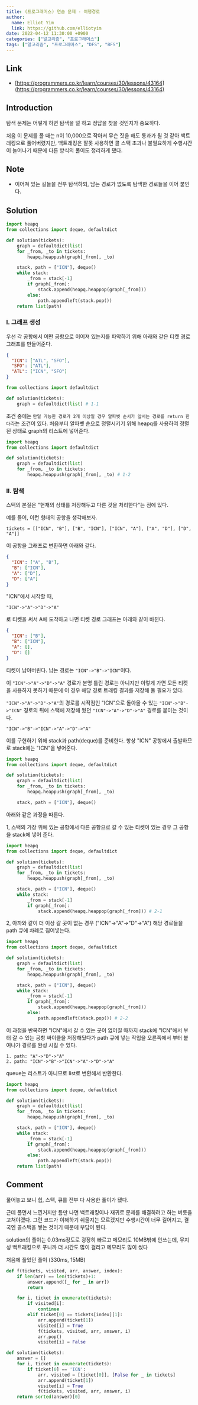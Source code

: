 ```yaml
---
title: (프로그래머스) 연습 문제 - 여행경로
author:
  name: Elliot Yim
  link: https://github.com/elliotyim
date: 2022-04-12 11:30:00 +0900
categories: ["알고리즘", "프로그래머스"]
tags: ["알고리즘", "프로그래머스", "DFS", "BFS"]
---
```


## Link

- [https://programmers.co.kr/learn/courses/30/lessons/43164](https://programmers.co.kr/learn/courses/30/lessons/43164)

## Introduction

탐색 문제는 어떻게 하면 탐색을 덜 하고 정답을 찾을 것인지가 중요하다.

처음 이 문제를 풀 때는 n이 10,000으로 작아서 무슨 짓을 해도 통과가 될 것 같아 백트래킹으로 풀어버렸지만, 백트래킹은 잘못 사용하면 콜 스택 초과나 불필요하게 수행시간이 늘어나기 때문에 다른 방식의 풀이도 정리하게 됐다.

## Note

- 이어져 있는 길들을 전부 탐색하되, 남는 경로가 없도록 탐색한 경로들을 이어 붙인다.

## Solution

```python
import heapq
from collections import deque, defaultdict

def solution(tickets):
    graph = defaultdict(list)
    for _from, _to in tickets:
        heapq.heappush(graph[_from], _to)

    stack, path = ["ICN"], deque()
    while stack:
        _from = stack[-1]
        if graph[_from]:
            stack.append(heapq.heappop(graph[_from]))
        else:
            path.appendleft(stack.pop())
    return list(path)
```

### I. 그래프 생성

우선 각 공항에서 어떤 공항으로 이어져 있는지를 파악하기 위해 아래와 같은 티켓 경로 그래프를 만들어준다.

```json
{
  "ICN": ["ATL", "SFO"],
  "SFO": ["ATL"],
  "ATL": ["ICN", "SFO"]
}
```

```python
from collections import defaultdict

def solution(tickets):
    graph = defaultdict(list) # 1-1
```

조건 중에는 `만일 가능한 경로가 2개 이상일 경우 알파벳 순서가 앞서는 경로를 return 한다`라는 조건이 있다. 처음부터 알파벳 순으로 정렬시키기 위해 heapq를 사용하여 정렬된 상태로 graph의 리스트에 넣어준다.

```python
import heapq
from collections import defaultdict

def solution(tickets):
    graph = defaultdict(list)
    for _from, _to in tickets:
        heapq.heappush(graph[_from], _to) # 1-2
```

### II. 탐색

스택의 본질은 "현재의 상태를 저장해두고 다른 것을 처리한다"는 점에 있다.

예를 들어, 이런 형태의 공항을 생각해보자.

```
tickets = [["ICN", "B"], ["B", "ICN"], ["ICN", "A"], ["A", "D"], ["D", "A"]]
```

이 공항을 그래프로 변환하면 아래와 같다.

```json
{
  "ICN": ["A", "B"],
  "B": ["ICN"],
  "A": ["D"],
  "D": ["A"]
}
```

"ICN"에서 시작할 때,

```
"ICN"->"A"->"D"->"A"
```

로 티켓을 써서 A에 도착하고 나면 티켓 경로 그래프는 아래와 같이 바뀐다.

```json
{
  "ICN": ["B"],
  "B": ["ICN"],
  "A": [],
  "D": []
}
```

티켓이 남아버린다. 남는 경로는 `"ICN"->"B"->"ICN"`이다.

이 `"ICN"->"A"->"D"->"A"` 경로가 분명 틀린 경로는 아니지만 이렇게 가면 모든 티켓을 사용하지 못하기 때문에 이 경우 해당 경로 트래킹 결과를 저장해 둘 필요가 있다.

`"ICN"->"A"->"D"->"A"`의 경로를
시작점인 "ICN"으로 돌아올 수 있는 `"ICN"->"B"->"ICN"` 경로의 뒤에 스택에 저장해 뒀던 `"ICN"->"A"->"D"->"A"` 경로를 붙이는 것이다.

```
"ICN"->"B"->"ICN"->"A"->"D"->"A"
```

이를 구현하기 위해 stack과 path(deque)를 준비한다. 항상 "ICN" 공항에서 출발하므로 stack에는 "ICN"을 넣어준다.

```python
import heapq
from collections import deque, defaultdict

def solution(tickets):
    graph = defaultdict(list)
    for _from, _to in tickets:
        heapq.heappush(graph[_from], _to)

    stack, path = ["ICN"], deque()
```

아래와 같은 과정을 따른다.

1, 스택의 가장 위에 있는 공항에서 다른 공항으로 갈 수 있는 티켓이 있는 경우 그 공항을 stack에 넣어 준다.

```python
import heapq
from collections import deque, defaultdict

def solution(tickets):
    graph = defaultdict(list)
    for _from, _to in tickets:
        heapq.heappush(graph[_from], _to)

    stack, path = ["ICN"], deque()
    while stack:
        _from = stack[-1]
        if graph[_from]:
            stack.append(heapq.heappop(graph[_from])) # 2-1
```

2, 아까와 같이 더 이상 갈 곳이 없는 경우 ("ICN"->"A"->"D"->"A") 해당 경로들을 path 큐에 차례로 집어넣는다.

```python
import heapq
from collections import deque, defaultdict

def solution(tickets):
    graph = defaultdict(list)
    for _from, _to in tickets:
        heapq.heappush(graph[_from], _to)

    stack, path = ["ICN"], deque()
    while stack:
        _from = stack[-1]
        if graph[_from]:
            stack.append(heapq.heappop(graph[_from]))
        else:
            path.appendleft(stack.pop()) # 2-2
```

이 과정을 반복하면 "ICN"에서 갈 수 있는 곳이 없어질 때까지 stack에 "ICN"에서 부터 갈 수 있는 공항 싸이클을 저장해뒀다가 path 큐에 넣는 작업을 오른쪽에서 부터 붙여나가 경로를 완성 시킬 수 있다.

```
1. path: "A"->"D"->"A"
2. path: "ICN"->"B"->"ICN"->"A"->"D"->"A"
```

queue는 리스트가 아니므로 list로 변환해서 반환한다.

```python
import heapq
from collections import deque, defaultdict

def solution(tickets):
    graph = defaultdict(list)
    for _from, _to in tickets:
        heapq.heappush(graph[_from], _to)

    stack, path = ["ICN"], deque()
    while stack:
        _from = stack[-1]
        if graph[_from]:
            stack.append(heapq.heappop(graph[_from]))
        else:
            path.appendleft(stack.pop())
    return list(path)
```

## Comment

풀어놓고 보니 힙, 스택, 큐를 전부 다 사용한 풀이가 됐다.

근데 풀면서 느낀거지만 틈만 나면 백트래킹이나 재귀로 문제를 해결하려고 하는 버릇을 고쳐야겠다. 그런 코드가 이해하기 쉬울지는 모르겠지만 수행시간이 너무 길어지고, 결국엔 콜스택을 쌓는 것이기 때문에 부담이 된다.

solution의 풀이는 0.03ms정도로 굉장히 빠르고 메모리도 10MB밖에 안쓰는데, 무지성 백트래킹으로 푸니까 더 시간도 많이 걸리고 메모리도 많이 썼다

처음에 풀었던 풀이 (330ms, 15MB)

```python
def f(tickets, visited, arr, answer, index):
    if len(arr) == len(tickets)+1:
        answer.append([_ for _ in arr])
        return

    for i, ticket in enumerate(tickets):
        if visited[i]:
            continue
        elif ticket[0] == tickets[index][1]:
            arr.append(ticket[1])
            visited[i] = True
            f(tickets, visited, arr, answer, i)
            arr.pop()
            visited[i] = False

def solution(tickets):
    answer = []
    for i, ticket in enumerate(tickets):
        if ticket[0] == 'ICN':
            arr, visited = [ticket[0]], [False for _ in tickets]
            arr.append(ticket[1])
            visited[i] = True
            f(tickets, visited, arr, answer, i)
    return sorted(answer)[0]
```
